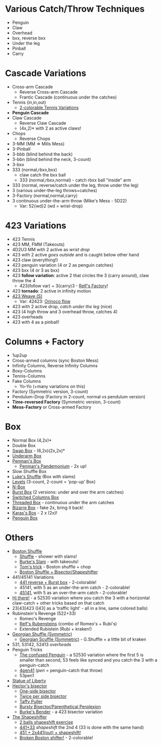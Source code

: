 # Various Catch/Throw Techniques

- Penguin
- Claw
- Overhead
- bxx, reverse bxx
- Under the leg
- Pinball
- Carry

# Cascade Variations

- Cross-arm Cascade
  - Reverse Cross-arm Cascade
  - Frantic Cascade (continuous under the catches)
- Tennis (in,in,out)
  - [2-colorable Tennis Variations](https://www.instagram.com/p/B_mNs8_g81n/)
- **Penguin Cascade**
- Claw Cascade
  - Reverse Claw Cascade
  - (4x,2)\* with 2 as active claws!
- Chops
  - Reverse Chops
- 3-MM (MM => Mills Mess)
- 3-Pinball
- 3-bbb (blind behind the back)
- 3-bbn (blind behind the neck, 3-count)
- 3-bxx
- 333 (normal,rbxx,bxx)
  - claw catch the bxx ball
  - 333 (normal,rbxx,normal) - catch rbxx ball "inside" arm
- 333 (normal, reverse/catch under the leg, throw under the leg)
- 3 (various under-the-leg throws+catches)
- 3-Factory (normal,normal,carry)
- 3 continuous under-the-arm throw (Mike's Mess - 5D22)
  - Var: 52{wd}2 (wd = wrist-drop)

# 423 Variations

- 423 Tennis
- 423 MM, FMM (Takeouts)
- 4D2U3 MM with 2 active as *wrist drop*
- 423 with 2 active *goes outside* and is caught below other hand
- 423 claw (everything!)
- 423 penguin variation (4 or 2 as penguin catches)
- 423 bxx (4 or 3 as bxx)
- 423 **follow variation**: active 2 that circles the 3 (carry around), claw throw the 4
  - 423(follow var) + 3(carry)3 - [Relf's Factory](http://www.libraryofjuggling.com/Tricks/3balltricks/Relf'sFactory.html)!
- 423 **tornado**: 2 active in infinity motion
- [423 Weave (S)](http://www.libraryofjuggling.com/Tricks/3balltricks/Weave.html)
  - Var: 42423: [Orinoco flow](http://www.libraryofjuggling.com/Tricks/3balltricks/OrinocoFlow.html)
- 423 with 2 active drop, *catch under the leg* (nice)
- 423 (4 high throw and 3 overhead throw, catches 4)
- 423 overheads
- 423 with 4 as a pinball!

# Columns + Factory

- 1up2up
- Cross-armed columns (sync Boston Mess)
- Infinity Columns, Reverse Infinity Columns
- Boxy-Columns
- Tennis-Columns
- Fake Columns
  - Yo-Yo (+many variations on this)
- Factory (Symmetric version, 3-count)
- Pendulum-Drop (Factory in 2-count, normal vs pendulum version)
- **Time-reversed Factory** (Symmetric version, 3-count)
- **Mess-Factory** or Cross-armed Factory

# Box

- Normal Box (4,2x)\*
- Double Box
- [Swap Box](http://www.libraryofjuggling.com/Tricks/3balltricks/SwapBox.html) - (6,2x)(2x,2x)\*
- [Underarm Box](http://www.libraryofjuggling.com/Tricks/3balltricks/UnderarmBox.html)
- [Penman's Box](http://www.libraryofjuggling.com/Tricks/3balltricks/Penman'sBox.html)
  - [Penman's Pandemonium](http://www.libraryofjuggling.com/Tricks/3balltricks/Penman'sPandemonium.html) - 2x up!
- Slow Shuffle Box
- [Luke's Shuffle](http://www.libraryofjuggling.com/Tricks/3balltricks/Luke'sShuffle.html) (Box with slams)
- [Levels](http://www.libraryofjuggling.com/Tricks/3balltricks/Levels.html) (3-count, 2-count = 'pop-up' Box)
- [N-Box](http://www.libraryofjuggling.com/Tricks/3balltricks/N-Box.html)
- [Burst Box](http://www.libraryofjuggling.com/Tricks/3balltricks/BurstBox.html) (2 versions: under and over the arm catches)
- [Switched Columns Box](http://www.libraryofjuggling.com/Tricks/3balltricks/SwitchedBox.html)
- [Threaded Box](http://www.libraryofjuggling.com/Tricks/3balltricks/ThreadedBox.html) - continuous under the arm catches
- [Bizarre Box](http://www.libraryofjuggling.com/Tricks/3balltricks/BizarreBox.html) - fake 2x, bring it back!
- [Karas's Box](http://www.libraryofjuggling.com/Tricks/3balltricks/Karas'Box.html) - 2 x (2x)!
- [Penguin Box](https://www.instagram.com/tv/B-PblMDAD9A)

# Others

- [Boston Shuffle](http://www.libraryofjuggling.com/Tricks/3balltricks/BostonShuffle.html)
  - [Shuffle](http://www.libraryofjuggling.com/Tricks/3balltricks/Shuffle.html) - shower with slams!
  - [Burke's Slam](http://www.libraryofjuggling.com/Tricks/3balltricks/Burke'sSlam.html) - with takeouts!
  - [Tom's trick](http://www.libraryofjuggling.com/Tricks/3balltricks/Tom'sTrick.html) - Boston shuffle + chop
  - [Boston Shuffle + Bisector/Shapeshifter](https://www.instagram.com/tv/B_s_40TgB1f/)
- 441/45141 Variations
  - [441 reverse + Burst box](https://youtu.be/J67qbuuZ85I) - 2-colorable!
  - 45141, with 5 as an under-the-arm catch - 2-colorable!
  - [45141](https://youtu.be/svtqDpN6i78?t=361), with 5 as an over-the-arm catch - 2-colorable!
- [Hi there!](https://www.instagram.com/tv/B-9bbRbgvHc/) - a 52530 variation where you catch the 3 with a horizontal claw-catch + other tricks based on that catch
- 23[43]423 ([43] as a 'traffic light' - all in a line, same colored balls)
- Rubinstein's Revenge (522+33)
  - Romeo's Revenge
  - [Relf's Rubensteins](http://www.libraryofjuggling.com/Tricks/3balltricks/Relf'sRubensteins.html) (combo of Romeo's + Rubi's)
  - Extended Rubistein (Rubi + kraken!)
- [Georgian Shuffle (Symmetric)](https://youtu.be/HgiMI46j0WY?t=307)
  - [Georgian Scuffle (Symmetric)](https://youtu.be/HgiMI46j0WY?t=491) - G.Shuffle + a little bit of kraken
- 531, 53142, 52413 *overheads*
- Penguin Tricks
  - [The confused Penguin](https://www.instagram.com/tv/B-FFADRAcWn/) - a 52530 variation where the first 5 is smaller than second, 53 feels like synced and you catch the 3 with a penguin-catch
  - [4pen41](https://www.instagram.com/p/B-PblMDAD9A) (*pen* = penguin-catch that throw)
  - 53pen1
- [Statue of Liberty](http://www.libraryofjuggling.com/Tricks/3balltricks/StatueofLiberty.html)
- [Hector's bisector](https://www.youtube.com/watch?v=BQC9Q2wKPsA)
  - [One-side bisector](https://youtu.be/BQC9Q2wKPsA?t=230)
  - [Twice per side bisector](https://youtu.be/BQC9Q2wKPsA?t=241)
  - [Taffy Puller](https://youtu.be/BQC9Q2wKPsA?t=299)
  - [Bursty Bisector/Parenthetical Perplexion](https://youtu.be/QyQ9pNvy4bY?t=24)
  - [Burke's Bender](https://www.instagram.com/p/B_TmCCQgUVs/) - a 423 bisector variation
- [The Shapeshifter](https://www.youtube.com/watch?v=Wrbzlipw0gA)
  - [2 balls shapeshift exercise](https://www.instagram.com/p/B_nbUe1gYBf/)
  - [441+33](https://www.instagram.com/p/B_N0FyTA2qx/) *shapeshift* the 2nd 4 (33 is done with the same hand)
  - [451 + 2x441(out) + shapeshift!](https://youtu.be/svtqDpN6i78?t=25)
  - [Broken Boston shifter!](https://youtu.be/svtqDpN6i78?t=46) - 2-colorable!

